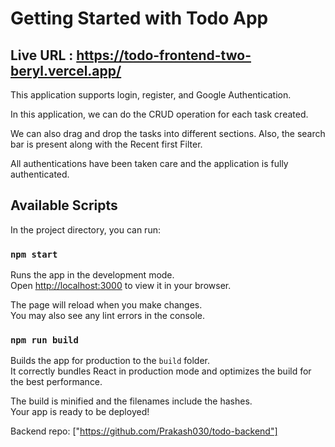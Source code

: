 # Getting Started with Todo App

## Live URL : https://todo-frontend-two-beryl.vercel.app/

This application supports login, register, and Google Authentication.

In this application, we can do the CRUD operation for each task created.

We can also drag and drop the tasks into different sections. Also, the search bar is present along with the Recent first Filter.

All authentications have been taken care and the application is fully authenticated.

## Available Scripts

In the project directory, you can run:

### `npm start`

Runs the app in the development mode.\
Open [http://localhost:3000](http://localhost:3000) to view it in your browser.

The page will reload when you make changes.\
You may also see any lint errors in the console.

### `npm run build`

Builds the app for production to the `build` folder.\
It correctly bundles React in production mode and optimizes the build for the best performance.

The build is minified and the filenames include the hashes.\
Your app is ready to be deployed!

Backend repo: ["https://github.com/Prakash030/todo-backend"]
